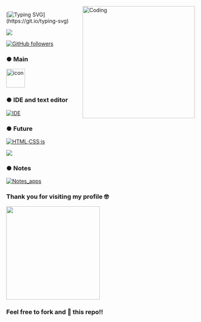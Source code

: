<img align="right" alt="Coding" width="300" src="https://mir-s3-cdn-cf.behance.net/project_modules/hd/06f21a161921919.63cd7887d0a70.gif">

[![Typing SVG](https://readme-typing-svg.herokuapp.com?font=Architects+Daughter&color=7AF79A&size=30&lines=Hey!+I'm+Dang!;I'm+studying+AI.)](https://git.io/typing-svg)

<img src="https://profile-counter.glitch.me/Dangle117/count.svg">

 [![GitHub followers](https://img.shields.io/github/followers/Dangle117.svg?style=social&label=Followers)](https://github.com/Edgar1107?tab=followers)

 ### ● Main
<div align="left">
  <img src="https://techstack-generator.vercel.app/python-icon.svg" alt="icon" width="50" height="50" />
<div align="left">
 

<div align="left">
 
 
 ### ● IDE and text editor
 [![IDE](https://skillicons.dev/icons?i=vscode,pycharm)](https://skillicons.dev)
 
 ### ● Future
 [![HTML;CSS;js](https://skillicons.dev/icons?i=html,css,js,java)](https://skillicons.dev)
 <p align="left"> <a href="https://skillicons.dev"> <img src="https://skillicons.dev/icons?i=git,pytorch,tensorflow,stackoverflow" /> </a> </p>

 ### ● Notes
 [![Notes_apps](https://skillicons.dev/icons?i=notion,obsidian)](https://skillicons.dev)
 
 ### Thank you for visiting my profile 🤓 

 <img width="250" src="https://gifdb.com/images/high/cute-cartoon-cat-bye-j5v46v5t4emf2gux.gif">
 
 ### Feel free to fork and 🌟 this repo!!

